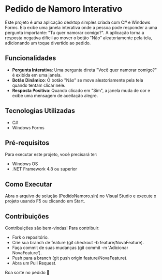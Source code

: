 # Pedido de Namoro Interativo

Este projeto é uma aplicação desktop simples criada com C# e Windows Forms. Ela exibe uma janela interativa onde a pessoa pode responder a uma pergunta importante: "Tu quer namorar comigo?". A aplicação torna a resposta negativa difícil ao mover o botão "Não" aleatoriamente pela tela, adicionando um toque divertido ao pedido.

## Funcionalidades

- **Pergunta Interativa**: Uma pergunta direta "Você quer namorar comigo?" é exibida em uma janela.
- **Botão Dinâmico**: O botão "Não" se move aleatoriamente pela tela quando tentam clicar nele.
- **Resposta Positiva**: Quando clicado em "Sim", a janela muda de cor e exibe uma mensagem de aceitação alegre.

## Tecnologias Utilizadas

- C#
- Windows Forms

## Pré-requisitos

Para executar este projeto, você precisará ter:

- Windows OS
- .NET Framework 4.8 ou superior

## Como Executar
Abra o arquivo de solução (PedidoNamoro.sln) no Visual Studio e execute o projeto usando F5 ou clicando em Start.

## Contribuições
Contribuições são bem-vindas! Para contribuir:

- Fork o repositório.
- Crie sua branch de feature (git checkout -b feature/NovaFeature).
- Faça commit de suas mudanças (git commit -m 'Adicionar NovaFeature').
- Push para a branch (git push origin feature/NovaFeature).
- Abra um Pull Request.

Boa sorte no pedido 🖖
